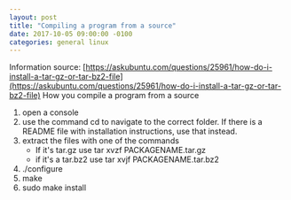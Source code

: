 ```yaml
---
layout: post
title: "Compiling a program from a source"
date: 2017-10-05 09:00:00 -0100
categories: general linux
---
```

Information source: [https://askubuntu.com/questions/25961/how-do-i-install-a-tar-gz-or-tar-bz2-file](https://askubuntu.com/questions/25961/how-do-i-install-a-tar-gz-or-tar-bz2-file)
How you compile a program from a source
1. open a console
2. use the command cd to navigate to the correct folder. If there is a README file with installation instructions, use that instead.
3. extract the files with one of the commands
    * If it's tar.gz use tar xvzf PACKAGENAME.tar.gz
    * if it's a tar.bz2 use tar xvjf PACKAGENAME.tar.bz2
4. ./configure
5. make
6. sudo make install

